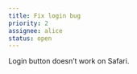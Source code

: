 ```yaml
---
title: Fix login bug
priority: 2
assignee: alice
status: open
---
```


Login button doesn’t work on Safari.
